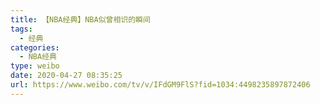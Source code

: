 ```yaml
---
title: 【NBA经典】NBA似曾相识的瞬间
tags:
  - 经典
categories:
  - NBA经典
type: weibo
date: 2020-04-27 08:35:25
url: https://www.weibo.com/tv/v/IFdGM9FlS?fid=1034:4498235897872406
---
```


<!-- more -->